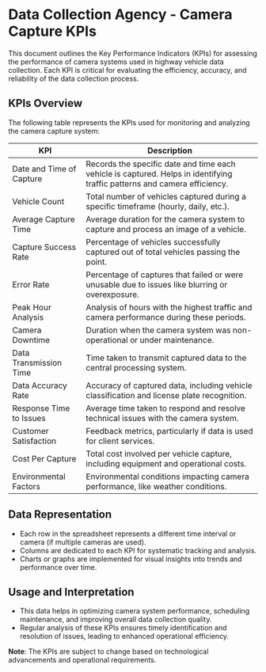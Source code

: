 # Data Collection Agency - Camera Capture KPIs

This document outlines the Key Performance Indicators (KPIs) for assessing the performance of camera systems used in highway vehicle data collection. Each KPI is critical for evaluating the efficiency, accuracy, and reliability of the data collection process.

## KPIs Overview

The following table represents the KPIs used for monitoring and analyzing the camera capture system:

| KPI | Description |
| --- | ----------- |
| Date and Time of Capture | Records the specific date and time each vehicle is captured. Helps in identifying traffic patterns and camera efficiency. |
| Vehicle Count | Total number of vehicles captured during a specific timeframe (hourly, daily, etc.). |
| Average Capture Time | Average duration for the camera system to capture and process an image of a vehicle. |
| Capture Success Rate | Percentage of vehicles successfully captured out of total vehicles passing the point. |
| Error Rate | Percentage of captures that failed or were unusable due to issues like blurring or overexposure. |
| Peak Hour Analysis | Analysis of hours with the highest traffic and camera performance during these periods. |
| Camera Downtime | Duration when the camera system was non-operational or under maintenance. |
| Data Transmission Time | Time taken to transmit captured data to the central processing system. |
| Data Accuracy Rate | Accuracy of captured data, including vehicle classification and license plate recognition. |
| Response Time to Issues | Average time taken to respond and resolve technical issues with the camera system. |
| Customer Satisfaction | Feedback metrics, particularly if data is used for client services. |
| Cost Per Capture | Total cost involved per vehicle capture, including equipment and operational costs. |
| Environmental Factors | Environmental conditions impacting camera performance, like weather conditions. |

## Data Representation

- Each row in the spreadsheet represents a different time interval or camera (if multiple cameras are used).
- Columns are dedicated to each KPI for systematic tracking and analysis.
- Charts or graphs are implemented for visual insights into trends and performance over time.

## Usage and Interpretation

- This data helps in optimizing camera system performance, scheduling maintenance, and improving overall data collection quality.
- Regular analysis of these KPIs ensures timely identification and resolution of issues, leading to enhanced operational efficiency.

**Note**: The KPIs are subject to change based on technological advancements and operational requirements.
